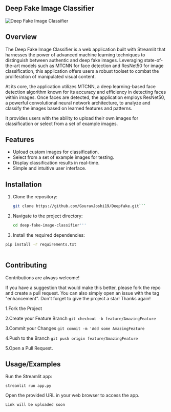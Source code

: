 
## Deep Fake Image Classifier

![Deep Fake Image Classifier](https://your-image-url.com)

## Overview
The Deep Fake Image Classifier is a web application built with Streamlit that harnesses the power of advanced machine learning techniques to distinguish between authentic and deep fake images. Leveraging state-of-the-art models such as MTCNN for face detection and ResNet50 for image classification, this application offers users a robust toolset to combat the proliferation of manipulated visual content.

At its core, the application utilizes MTCNN, a deep learning-based face detection algorithm known for its accuracy and efficiency in detecting faces within images. Once faces are detected, the application employs ResNet50, a powerful convolutional neural network architecture, to analyze and classify the images based on learned features and patterns.

 It provides users with the ability to upload their own images for classification or select from a set of example images.

## Features
- Upload custom images for classification.
- Select from a set of example images for testing.
- Display classification results in real-time.
- Simple and intuitive user interface.



## Installation
1. Clone the repository:
   ```sh
   git clone https://github.com/GouravJoshi19/Deepfake.git```
   
2. Navigate to the project directory:
   ```sh 
   cd deep-fake-image-classifier'''

3. Install the required dependencies:
 ```sh 
 pip install -r requirements.txt
  
```


## Contributing

Contributions are always welcome!

If you have a suggestion that would make this better, please fork the repo and create a pull request. You can also simply open an issue with the tag "enhancement". Don't forget to give the project a star! Thanks again!

1.Fork the Project

2.Create your Feature Branch ```git checkout -b feature/AmazingFeature```

3.Commit your Changes ```git commit -m 'Add some AmazingFeature```

4.Push to the Branch ```git push origin feature/AmazingFeature```

5.Open a Pull Request.

## Usage/Examples

Run the Streamlit app:  


```streamlit run app.py```  

Open the provided URL in your web browser to access the app.
```
Link will be uploaded soon

